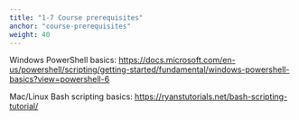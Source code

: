 ```yaml
---
title: "1-7 Course prerequisites"
anchor: "course-prerequisites"
weight: 40
---
```


Windows PowerShell basics: https://docs.microsoft.com/en-us/powershell/scripting/getting-started/fundamental/windows-powershell-basics?view=powershell-6

Mac/Linux Bash scripting basics: https://ryanstutorials.net/bash-scripting-tutorial/
